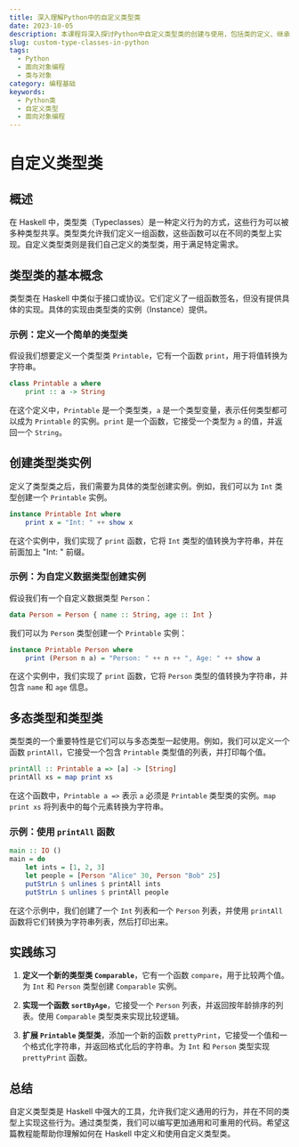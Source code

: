 ```yaml
---
title: 深入理解Python中的自定义类型类
date: 2023-10-05
description: 本课程将深入探讨Python中自定义类型类的创建与使用，包括类的定义、继承、多态以及如何在实际项目中应用。
slug: custom-type-classes-in-python
tags:
  - Python
  - 面向对象编程
  - 类与对象
category: 编程基础
keywords:
  - Python类
  - 自定义类型
  - 面向对象编程
---
```


# 自定义类型类

## 概述

在 Haskell 中，类型类（Typeclasses）是一种定义行为的方式，这些行为可以被多种类型共享。类型类允许我们定义一组函数，这些函数可以在不同的类型上实现。自定义类型类则是我们自己定义的类型类，用于满足特定需求。

## 类型类的基本概念

类型类在 Haskell 中类似于接口或协议。它们定义了一组函数签名，但没有提供具体的实现。具体的实现由类型类的实例（Instance）提供。

### 示例：定义一个简单的类型类

假设我们想要定义一个类型类 `Printable`，它有一个函数 `print`，用于将值转换为字符串。

```haskell
class Printable a where
    print :: a -> String
```

在这个定义中，`Printable` 是一个类型类，`a` 是一个类型变量，表示任何类型都可以成为 `Printable` 的实例。`print` 是一个函数，它接受一个类型为 `a` 的值，并返回一个 `String`。

## 创建类型类实例

定义了类型类之后，我们需要为具体的类型创建实例。例如，我们可以为 `Int` 类型创建一个 `Printable` 实例。

```haskell
instance Printable Int where
    print x = "Int: " ++ show x
```

在这个实例中，我们实现了 `print` 函数，它将 `Int` 类型的值转换为字符串，并在前面加上 "Int: " 前缀。

### 示例：为自定义数据类型创建实例

假设我们有一个自定义数据类型 `Person`：

```haskell
data Person = Person { name :: String, age :: Int }
```

我们可以为 `Person` 类型创建一个 `Printable` 实例：

```haskell
instance Printable Person where
    print (Person n a) = "Person: " ++ n ++ ", Age: " ++ show a
```

在这个实例中，我们实现了 `print` 函数，它将 `Person` 类型的值转换为字符串，并包含 `name` 和 `age` 信息。

## 多态类型和类型类

类型类的一个重要特性是它们可以与多态类型一起使用。例如，我们可以定义一个函数 `printAll`，它接受一个包含 `Printable` 类型值的列表，并打印每个值。

```haskell
printAll :: Printable a => [a] -> [String]
printAll xs = map print xs
```

在这个函数中，`Printable a =>` 表示 `a` 必须是 `Printable` 类型类的实例。`map print xs` 将列表中的每个元素转换为字符串。

### 示例：使用 `printAll` 函数

```haskell
main :: IO ()
main = do
    let ints = [1, 2, 3]
    let people = [Person "Alice" 30, Person "Bob" 25]
    putStrLn $ unlines $ printAll ints
    putStrLn $ unlines $ printAll people
```

在这个示例中，我们创建了一个 `Int` 列表和一个 `Person` 列表，并使用 `printAll` 函数将它们转换为字符串列表，然后打印出来。

## 实践练习

1. **定义一个新的类型类 `Comparable`**，它有一个函数 `compare`，用于比较两个值。为 `Int` 和 `Person` 类型创建 `Comparable` 实例。

2. **实现一个函数 `sortByAge`**，它接受一个 `Person` 列表，并返回按年龄排序的列表。使用 `Comparable` 类型类来实现比较逻辑。

3. **扩展 `Printable` 类型类**，添加一个新的函数 `prettyPrint`，它接受一个值和一个格式化字符串，并返回格式化后的字符串。为 `Int` 和 `Person` 类型实现 `prettyPrint` 函数。

## 总结

自定义类型类是 Haskell 中强大的工具，允许我们定义通用的行为，并在不同的类型上实现这些行为。通过类型类，我们可以编写更加通用和可重用的代码。希望这篇教程能帮助你理解如何在 Haskell 中定义和使用自定义类型类。